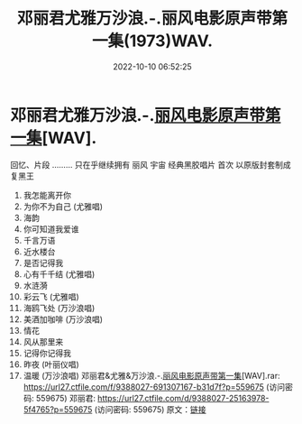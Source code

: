 ﻿---
title: 邓丽君尤雅万沙浪.-.丽风电影原声带第一集(1973)WAV.
date: 2022-10-10 06:52:25
categories: WAV车载音乐、镜像
tags: 华语中文
---
# 邓丽君尤雅万沙浪.-.[丽风电影原声带第一集](1973)[WAV].

回忆、片段 ………
只在乎继续拥有
丽风 宇宙 经典黑胶唱片 首次 以原版封套制成 复黑王
01. 我怎能离开你
02. 为你不为自己 (尤雅唱)
03. 海韵
04. 你可知道我爱谁
05. 千言万语
06. 近水楼台
07. 是否记得我
08. 心有千千结 (尤雅唱)
09. 水涟漪
10. 彩云飞 (尤雅唱)
11. 海鸥飞处 (万沙浪唱)
12. 美酒加咖啡 (万沙浪唱)
13. 情花
14. 风从那里来
15. 记得你记得我
16. 昨夜 (叶丽仪唱)
17. 温暖 (万沙浪唱)
邓丽君&尤雅&万沙浪.-.[丽风电影原声带第一集](1973)[WAV].rar: https://url27.ctfile.com/f/9388027-691307167-b31d7f?p=559675
(访问密码: 559675)
邓丽君: https://url27.ctfile.com/d/9388027-25163978-5f4765?p=559675
(访问密码: 559675)
原文：[链接](https://blog.sina.com.cn/s/blog_1647c7e7601030zun.html)